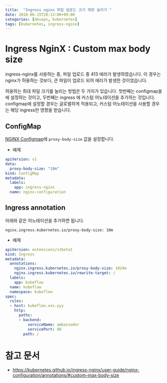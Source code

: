 ```yaml
---
title:  "Ingress nginx 파일 업로드 크기 제한 늘리기 "
date: 2018-06-15T20:13:00+09:00
categories: [devops, kubernetes]
tags: [kubernetes, ingress-nginx]
---
```


# Ingress NginX : Custom max body size
ingress-nginx를 사용하는 중, 파일 업로드 중 413 에러가 발생하였습니다.
이 경우는 nginx가 허용하는 것보다, 큰 파일이 업로드 되어 에러가 발생한 것이었습니다.

허용하는 최대 파일 크기를 늘리는 방법은 두 가지가 있습니다.
첫번째는 configmap을 에 설정하는 것이고, 두번째는 ingress 에 커스텀 어노테이션을 추가하는 것입니다.
configmap에 설정할 경우는 글로벌하게 적용되고, 커스텀 어노테이션을 사용할 경우는 해당 ingress만 영향을 받습니다.


## ConfigMap
[NGINX Configmap](https://kubernetes.github.io/ingress-nginx/user-guide/nginx-configuration/configmap/#proxy-body-size)에 ```proxy-body-size``` 값을 설정합니다.

- 예제
```yaml
apiVersion: v1
data:
  proxy-body-size: "10m"
kind: ConfigMap
metadata:
  labels:
    app: ingress-nginx
  name: nginx-configuration
```

## Ingress annotation
아래와 같은 어노테이션을 추가하면 됩니다.
```
nginx.ingress.kubernetes.io/proxy-body-size: 10m
```
- 예제
```yaml
apiVersion: extensions/v1beta1
kind: Ingress
metadata:
  annotations:
    nginx.ingress.kubernetes.io/proxy-body-size: 1024m
    nginx.ingress.kubernetes.io/rewrite-target: /
  labels:
    app: kubeflow
  name: kubeflow
  namespace: kubeflow
spec:
  rules:
  - host: kubeflow.xxx.yyy
    http:
      paths:
      - backend:
          serviceName: ambassador
          servicePort: 80
        path: /
```


# 참고 문서
- <https://kubernetes.github.io/ingress-nginx/user-guide/nginx-configuration/annotations/#custom-max-body-size>
